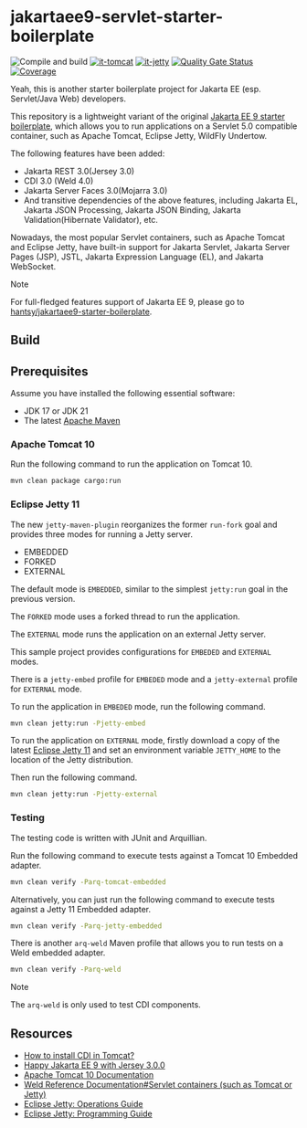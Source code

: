 # jakartaee9-servlet-starter-boilerplate

![Compile and build](https://github.com/hantsy/jakartaee9-servlet-starter-boilerplate/workflows/Build/badge.svg)
[![it-tomcat](https://github.com/hantsy/jakartaee9-servlet-starter-boilerplate/actions/workflows/it-tomcat.yml/badge.svg)](https://github.com/hantsy/jakartaee9-servlet-starter-boilerplate/actions/workflows/it-tomcat.yml)
[![it-jetty](https://github.com/hantsy/jakartaee9-servlet-starter-boilerplate/actions/workflows/it-jetty.yml/badge.svg)](https://github.com/hantsy/jakartaee9-servlet-starter-boilerplate/actions/workflows/it-jetty.yml)
[![Quality Gate Status](https://sonarcloud.io/api/project_badges/measure?project=hantsy_jakartaee9-servlet-starter-boilerplate&metric=alert_status)](https://sonarcloud.io/dashboard?id=hantsy_jakartaee9-servlet-starter-boilerplate)
[![Coverage](https://sonarcloud.io/api/project_badges/measure?project=hantsy_jakartaee9-servlet-starter-boilerplate&metric=coverage)](https://sonarcloud.io/dashboard?id=hantsy_jakartaee9-servlet-starter-boilerplate)

Yeah, this is another starter boilerplate project for Jakarta EE (esp. Servlet/Java Web) developers.

This repository is a lightweight variant of the original [Jakarta EE 9 starter boilerplate](https://github.com/hantsy/jakartaee9-starter-boilerplate), which allows you to run applications on a Servlet 5.0 compatible container, such as Apache Tomcat, Eclipse Jetty, WildFly Undertow.

The following features have been added:

* Jakarta REST 3.0(Jersey 3.0)
* CDI 3.0 (Weld 4.0)
* Jakarta Server Faces 3.0(Mojarra 3.0)
* And transitive dependencies of the above features, including Jakarta EL, Jakarta JSON Processing, Jakarta JSON Binding, Jakarta Validation(Hibernate Validator), etc.

Nowadays, the most popular Servlet containers, such as Apache Tomcat and Eclipse Jetty, have built-in support for Jakarta Servlet, Jakarta Server Pages (JSP), JSTL, Jakarta Expression Language (EL), and Jakarta WebSocket.

> [!NOTE]
> For full-fledged features support of Jakarta EE 9, please go to [hantsy/jakartaee9-starter-boilerplate](https://github.com/hantsy/jakartaee9-starter-boilerplate).


## Build 

## Prerequisites 

Assume you have installed the following essential software:

* JDK 17 or JDK 21
* The latest [Apache Maven](https://maven.apache.org)

### Apache Tomcat 10

Run the following command to run the application on Tomcat 10.

```bash
mvn clean package cargo:run
```

### Eclipse Jetty 11

The new `jetty-maven-plugin` reorganizes the former `run-fork` goal and provides three modes for running a Jetty server.

* EMBEDDED
* FORKED
* EXTERNAL

The default mode is `EMBEDDED`, similar to the simplest `jetty:run` goal in the previous version.

The `FORKED` mode uses a forked thread to run the application.

The `EXTERNAL` mode runs the application on an external Jetty server.


This sample project provides configurations for `EMBEDED`  and `EXTERNAL` modes. 

There is a `jetty-embed` profile for `EMBEDED` mode and a `jetty-external` profile for `EXTERNAL` mode.

To run the application in `EMBEDED` mode, run the following command.

```bash
mvn clean jetty:run -Pjetty-embed
```

To run the application on `EXTERNAL` mode,  firstly download a copy of the latest [Eclipse Jetty 11](https://www.eclipse.org/jetty) and set an environment variable `JETTY_HOME` to the location of the Jetty distribution.
    
Then run the following command.

```bash
mvn clean jetty:run -Pjetty-external
```


### Testing

The testing code is written with JUnit and Arquillian.

Run the following command to execute tests against a Tomcat 10 Embedded adapter.

```bash 
mvn clean verify -Parq-tomcat-embedded
```

Alternatively, you can just run the following command to execute tests against a Jetty 11 Embedded adapter.

```bash 
mvn clean verify -Parq-jetty-embedded
```

There is another `arq-weld` Maven profile that allows you to run tests on a Weld embedded adapter.

```bash 
mvn clean verify -Parq-weld
```

> [!Note]
>  The `arq-weld` is only used to test CDI components.


## Resources

* [How to install CDI in Tomcat?](https://balusc.omnifaces.org/2013/10/how-to-install-cdi-in-tomcat.html)
* [Happy Jakarta EE 9 with Jersey 3.0.0](http://blog.supol.cz/?p=235)
* [Apache Tomcat 10 Documentation](https://tomcat.apache.org/tomcat-10.0-doc)
* [Weld Reference Documentation#Servlet containers (such as Tomcat or Jetty)](https://docs.jboss.org/weld/reference/latest/en-US/html/environments.html#weld-servlet)
* [Eclipse Jetty: Operations Guide](https://www.eclipse.org/jetty/documentation/jetty-11/operations-guide/index.html)
* [Eclipse Jetty: Programming Guide](http://www.eclipse.org/jetty/documentation/jetty-11/programming-guide/index.html)

  

